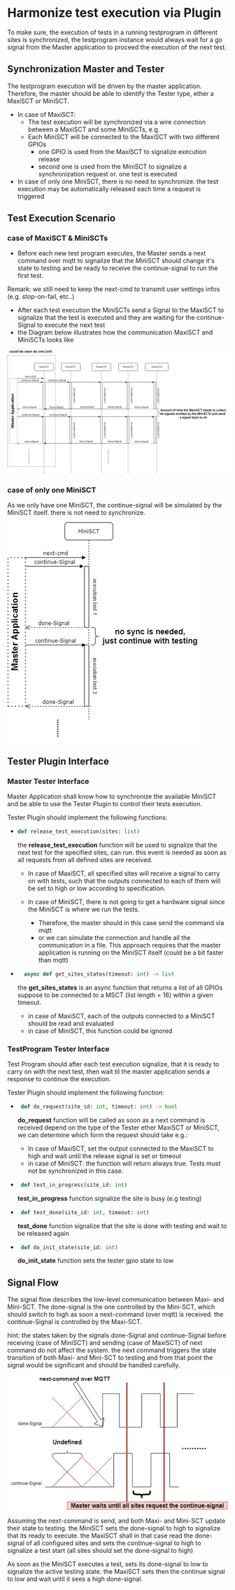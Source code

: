 # Harmonize test execution via Plugin
To make sure, the execution of tests in a running testprogram in different sites is synchronized, the
testprogram instance would always wait for a go signal from the Master application to proceed the execution of the next test.


## Synchronization Master and Tester
The testprogram execution will be driven by the master application. Therefore, the master should be able to identify the Tester type, ether a MaxiSCT or MiniSCT. 

* In case of MaxiSCT:
    * The test execution will be synchronized via a wire connection between a MaxiSCT and some MiniSCTs, e.g. 
    * Each MiniSCT will be connected to the MaxiSCT with two different GPIOs 
        * one GPIO is used from the MaxiSCT to signalize execution release 
        * second one is used from the MiniSCT to signalize a synchronization request or. one test is executed
* In case of only one MiniSCT, there is no need to synchronize. the test execution may be automatically released each time a request is triggered

## Test Execution Scenario
### case of MaxiSCT & MiniSCTs
* Before each new test program executes, the Master sends a next command over mqtt to signalize that the MiniSCT should
change it's state to testing and be ready to receive the continue-signal to run the first test.

Remark: we still need to keep the next-cmd to transmit user settings infos (e.g. stop-on-fail, etc..)

* After each test execution the MiniSCTs send a Signal to the MaxiSCT to signalize that the test is executed and they are waiting for the continue-Signal to execute the next test
* the Diagram below illustrates how the communication MaxiSCT and MiniSCTs looks like

![](maxitestexecution.png)

### case of only one MiniSCT
As we only have one MiniSCT, the continue-signal will be simulated by the MiniSCT itself.
there is not need to synchronize.

![](minitestexecution.png)

## Tester Plugin Interface
### Master Tester Interface

Master Application shall know how to synchronize the available MiniSCT and be able to use the Tester Plugin to control their tests execution.

Tester Plugin should implement the following functions:
 
*   ```python
    def release_test_execution(sites: list)
    ```
    the __release_test_execution__ function will be used to signalize that the next test for the specified sites, can run.
    this event is needed as soon as all requests from all defined sites are received.

    * In case of MaxiSCT, all specified sites will receive a signal to carry on with tests, such that the outputs connected to each of them will be set to high or low according to specification. 
    * In case of MiniSCT, there is not going to get a hardware signal since the MiniSCT is where we run the tests.
    
        * Therefore, the master should in this case send the command via mqtt
        * or we can simulate the connection and handle all the communication in a file. This approach requires that the master application is running on the MiniSCT itself (could be a bit faster than mqtt)

* ```python
    async def get_sites_states(timeout: int) -> list
    ```
    the __get_sites_states__ is an async function that returns a list of all GPIOs suppose to be connected to a MSCT (list length = 16) within a given timeout.
    * in case of MaxiSCT, each of the outputs connected to a MiniSCT should be read and evaluated
    * in case of MiniSCT, this function could be ignored


### TestProgram Tester Interface
Test Program should after each test execution signalize, that it is ready to carry on with the next test, then wait til the master application sends a response to continue the execution.

Tester Plugin should implement the following function:

*  ```python
    def do_request(site_id: int, timeout: int) -> bool
   ```

   __do_request__ function will be called as soon as a next command is received
   depend on the type of the Tester ether MaxiSCT or MiniSCT, we can determine which form the request should take e.g.:

    * In case of MaxiSCT, set the output connected to the MaxiSCT to high and wait until the release signal is set or timeout 
    * in case of MiniSCT: the function will return always true. Tests must not be synchronized in this case.

*  ```python
    def test_in_progress(site_id: int)
   ```

   __test_in_progress__ function signalize the site is busy (e.g testing)


*  ```python
    def test_done(site_id: int, timeout: int)
   ```

   __test_done__ function signalize that the site is done with testing and wait to be released again 
   
*  ```python
    def do_init_state(site_id: int)
   ```

   __do_init_state__ function sets the tester gpio state to low


## Signal Flow

The signal flow describes the low-level communication between Maxi- and Mini-SCT.
The done-signal is the one controlled by the Mini-SCT, which should switch to high as soon 
a next-command (over mqtt) is received. the continue-Signal is controlled by the Maxi-SCT.

hint: the states taken by the signals done-Signal and continue-Signal before receiving 
(case of MiniSCT) and sending (case of MaxiSCT) of next command do not affect the system.
the next command triggers the state transition of both Maxi- and Mini-SCT to testing and 
from that point the signal would be significant and should be handled carefully.


![](signal_flow.png)

Assuming the next-command is send, and both Maxi- and Mini-SCT update their state to testing.
the MiniSCT sets the done-signal to high to signalize that its ready to execute.
the MaxiSCT shall in that case read the done-signal of all configured sites and sets 
the continue-signal to high to signalize a test start (all sites should set the 
done-signal to high)

As soon as the MiniSCT executes a test, sets its done-signal to low to signalize the active
testing state. the MaxiSCT sets then the continue signal to low and wait until it sees a
high done-signal.
